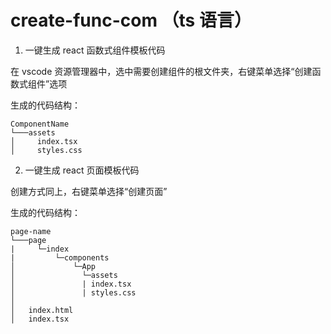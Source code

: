 # create-func-com （ts 语言）

1. 一键生成 react 函数式组件模板代码

在 vscode 资源管理器中，选中需要创建组件的根文件夹，右键菜单选择“创建函数式组件”选项

生成的代码结构：

```
ComponentName
└───assets
│     index.tsx
│     styles.css
```

2. 一键生成 react 页面模板代码

创建方式同上，右键菜单选择“创建页面”

生成的代码结构：

```
page-name
└───page
|     └─index
|         └─components
│             └─App
│               └─assets
│               | index.tsx
│               | styles.css
│
│   index.html
│   index.tsx
```
